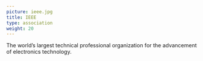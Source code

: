 ```yaml
---
picture: ieee.jpg
title: IEEE
type: association
weight: 20
---
```


The world’s largest technical professional organization for the advancement of electronics technology.